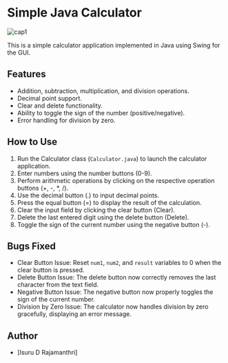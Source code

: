 # Simple Java Calculator<br>
![cap1](https://github.com/Isuru-27/Java-Calculator/assets/139687227/71937735-0208-48b5-9a34-4ef5746b536c)

This is a simple calculator application implemented in Java using Swing for the GUI.

## Features

- Addition, subtraction, multiplication, and division operations.
- Decimal point support.
- Clear and delete functionality.
- Ability to toggle the sign of the number (positive/negative).
- Error handling for division by zero.

## How to Use

1. Run the Calculator class (`Calculator.java`) to launch the calculator application.
2. Enter numbers using the number buttons (0-9).
3. Perform arithmetic operations by clicking on the respective operation buttons (+, -, *, /).
4. Use the decimal button (.) to input decimal points.
5. Press the equal button (=) to display the result of the calculation.
6. Clear the input field by clicking the clear button (Clear).
7. Delete the last entered digit using the delete button (Delete).
8. Toggle the sign of the current number using the negative button (-).

## Bugs Fixed

- Clear Button Issue: Reset `num1`, `num2`, and `result` variables to 0 when the clear button is pressed.
- Delete Button Issue: The delete button now correctly removes the last character from the text field.
- Negative Button Issue: The negative button now properly toggles the sign of the current number.
- Division by Zero Issue: The calculator now handles division by zero gracefully, displaying an error message.

## Author

- [Isuru D Rajamanthri]


